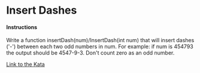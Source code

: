 # Insert Dashes

#### Instructions

Write a function insertDash(num)/InsertDash(int num) that will insert dashes ('-') between each two odd numbers in num. For example: if num is 454793 the output should be 4547-9-3. Don't count zero as an odd number.

[Link to the Kata](https://www.codewars.com/kata/insert-dashes/)